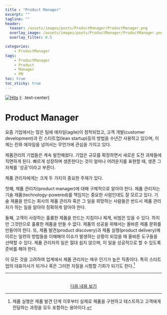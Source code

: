 ```yaml
---
title : "Product Manager"
excerpt: ""
tagline: ""
header:
  teaser: /assets/images/posts/ProductManager/ProductManager.png
  overlay_image: /assets/images/posts/ProductManager/ProductManager.png
  overlay_filter: 0.5

categories:
    - ProductManager
tags:
    - ProductManager
    - Product
    - Manager
    - PM
toc: true
toc_sticky: true
---
```


[![Hits](https://hits.seeyoufarm.com/api/count/incr/badge.svg?url=https%3A%2F%2Fsanghyuk.dev%2Fproduct-manager%2F1%2F&count_bg=%23555555&title_bg=%230581A6&icon=&icon_color=%23E7E7E7&title=hits&edge_flat=false)](https://hits.seeyoufarm.com)
{: .text-center}

# Product Manager

요즘 기업에서는 많은 팀에 애자일(agile)이 정착되었고, 고객 개발(customer development)과 린 스타트업(lean startup)등의 방법을 수년간 사용하고 있으며, 이제는 린와 애자일을 넘어서는 무언가에 관심을 가지고 있다. 

제품관리의 기법들은 계속 발전해왔다. 기업은 규모를 확장하면서 새로운 도전 과제들에 직면하게 된다. 빠르게 성장하며 생존한다는 것이 얼마나 어려운지를 표현할 때, 생존 그 자체를 '성공'이라고 부른다.

제품 관리자에게는 크게 두 가지의 중요한 주제가 있다. 

첫째, 제품 관리자(product manager)에 대해 구체적으로 알아야 한다. 제품 관리자는 기술 제품(technology-powered)를 책임지는 중요한 사람인데도 잘 모르고 있다. 기술 제품을 만드는 회사의 제품 관리자 혹은 그 일을 희망하는 사람들은 반드시 제품 관리자가 하는 일을 알아야 정확하게 알아야 한다.

둘째, 고객이 사랑하는 훌륭한 제품을 만드는 지침이나 체계, 비법은 있을 수 있다. 하지만 그것만으로 훌륭한 제품을 만들 수 없다. 제품의 성공을 위해서는 올바른 제품 문화를 만들어야 한다. 또, 제품 발견(product discovery)과 제품 실행(product delivery)에 이르는 일련의 방법들을 이해해야 이슈가 발생하는 상황이 되었을 때 올바른 도구들을 선택할 수 있다. 제품 관리자의 일은 절대 쉽지 않으며, 이 일을 성공적으로 할 수 있도록 준비를 해야 한다.

이 모든 것을 고려하여 업계에서 제품 관리자는 매우 인기가 높은 직종이다. 특히 스타트업의 대표이사가 되거나 혹은 그러한 자질을 시험할 기회가 되기도 한다.[^1]

---

<br/>
<center>
<a href="https://sanghyuk.dev/Product-Manager/2/" class="btn btn--info">다음 내용 보기</a>
</center>

[^1]: 제품 실행은 제품 발견 단계 이후부터 실제로 제품을 구현하고 테스트하고 고객에게 전달하는 과정을 모두 포함하는 용어이다.